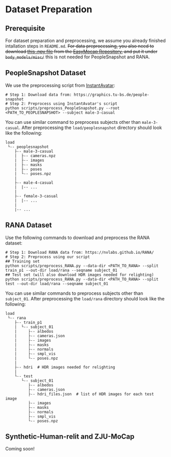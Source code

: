 # Dataset Preparation
## Prerequisite
For dataset preparation and preprocessing, we assume you already finished intallation steps in `README.md`. ~~For data preprocessing, you also need to download [this .npy file](https://github.com/zju3dv/EasyMocap/blob/98a229f2ab7647f14ac9693eab00639337274b49/data/smplx/J_regressor_body25.npy) from the [EasyMocap Repository](https://github.com/zju3dv/EasyMocap), and put it under `body_models/misc/`~~ this is not needed for PeopleSnapshot and RANA.

## PeopleSnapshot Dataset
We use the preprocessing script from [InstantAvatar](https://github.com/tijiang13/InstantAvatar):
```
# Step 1: Download data from: https://graphics.tu-bs.de/people-snapshot
# Step 2: Preprocess using InstantAvatar's script
python scripts/preprocess_PeopleSnapshot.py --root <PATH_TO_PEOPLESNAPSHOT> --subject male-3-casual
```
You can use similar command to preprocess subjects other than `male-3-casual`.
After preprocessing the `load/peoplesnapshot` directory should look like the following:
```
load
 └-- peoplesnapshot
    ├-- male-3-casual
    |  ├-- cameras.npz
    |  ├-- images
    |  ├-- masks
    |  ├-- poses
    |  └-- poses.npz
    |
    ├-- male-4-casual
    |  |-- ...
    |   
    ├-- female-3-casual
    |  |-- ...
    |   
    |-- ...
```

## RANA Dataset
Use the following commands to download and preprocess the RANA dataset:
```
# Step 1: Download RANA data from: https://nvlabs.github.io/RANA/
# Step 2: Preprocess using our script
## Training set
python scripts/preprocess_RANA.py --data-dir <PATH_TO_RANA> --split train_p1 --out-dir load/rana --seqname subject_01
## Test set (will also download HDR images needed for relighting)
python scripts/preprocess_RANA.py --data-dir <PATH_TO_RANA> --split test --out-dir load/rana --seqname subject_01
```
You can use similar commands to preprocess subjects other than `subject_01`.
After preprocessing the `load/rana` directory should look like the following:
```
load
 └-- rana
    ├-- train_p1
    |  └-- subject_01
    |     ├-- albedos
    |     ├-- cameras.json
    |     ├-- images
    |     ├-- masks
    |     ├-- normals
    |     ├-- smpl_vis
    |     └-- poses.npz
    |
    ├-- hdri  # HDR images needed for relighting
    |
    └-- test
       └-- subject_01
          ├-- albedos
          ├-- cameras.json
          ├-- hdri_files.json  # list of HDR images for each test image
          ├-- images
          ├-- masks
          ├-- normals
          ├-- smpl_vis
          └-- poses.npz
```

## Synthetic-Human-relit and ZJU-MoCap
Coming soon!
